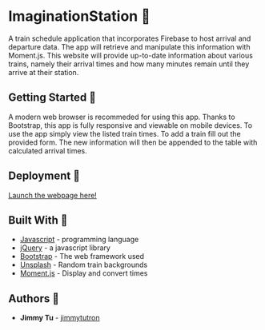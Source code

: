 # ImaginationStation :train:

A train schedule application that incorporates Firebase to host arrival and departure data. The app will retrieve and manipulate this information with Moment.js. This website will provide up-to-date information about various trains, namely their arrival times and how many minutes remain until they arrive at their station.

## Getting Started :train:

A modern web browser is recommeded for using this app. Thanks to Bootstrap, this app is fully responsive and viewable on mobile devices. To use the app simply view the listed train times. To add a train fill out the provided form. The new information will then be appended to the table with calculated arrival times.


## Deployment :train:
[Launch the webpage here!](https://jimmytutron.github.io/ImaginationStation/) 

## Built With :train:

* [Javascript](https://www.javascript.com/) - programming language
* [jQuery](https://jquery.com/) - a javascript library
* [Bootstrap](https://getbootstrap.com/) - The web framework used
* [Unsplash](https://source.unsplash.com/) - Random train backgrounds
* [Moment.js](https://momentjs.com/) - Display and convert times

## Authors :train:

* **Jimmy Tu** - [jimmytutron](https://github.com/jimmytutron)